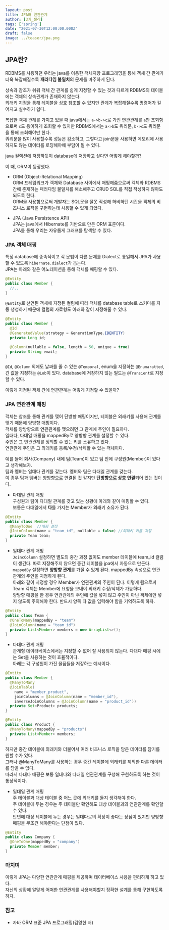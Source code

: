 ```yaml
---
layout: post  
title: JPA와 연관관계  
author: [3기_샐리]  
tags: ['spring']  
date: "2021-07-30T12:00:00.000Z"  
draft: false  
image: ../teaser/jpa.png
---
```


## JPA란?
RDBMS를 사용하던 우리는 java를 이용한 객체지향 프로그래밍을 통해 객체 간 관계가 더욱 복잡해질수록 **패러다임 불일치**의 문제를 마주하게 된다.  

상속과 참조가 쉬워 객체 간 관계를 쉽게 지정할 수 있는 것과 다르게 RDBMS의 테이블에는 객체의 상속관계가 존재하지 않는다.  
외래키 지정을 통해 테이블을 상호 참조할 수 있지만 관계가 복잡해질수록 명령어가 길어지고 실수하기 쉽다.  

복잡한 객체 관계를 가지고 있을 때 java에서는 `a->b->c`로 가진 연관관계를 `a`만 조회함으로써 `c`도 용이하게 조회할 수 있지만 RDBMS에서는 `a->b`도 쿼리문, `b->c`도 쿼리문을 통해 조회해야만 한다.  
쿼리문을 많이 사용할수록 성능은 감소하고, 그렇다고 join문을 사용하면 메모리에 사용하지도 않는 데이터를 로딩해야해 부담이 될 수 있다.  

java 컬렉션에 저장하듯이 database에 저장하고 싶다면 어떻게 해야할까?  

이 때, ORM이 등장했다.  

- ORM (Object-Relational Mapping)  
  ORM 프레임워크가 객체와 Database 사이에서 매핑해줌으로써 객체와 RDBMS 간에 존재하는 패러다임 불일치를 해소해주고 CRUD SQL를 직접 작성하지 않아도 되도록 한다.  
  ORM을 사용함으로써 개발자는 SQL문을 잘못 작성해 허비하던 시간을 객체의 비즈니스 로직을 구현하는데 사용할 수 있게 되었다.  
  
- JPA (Java Persistence API)  
  JPA는 java에서 Hibernate를 기반으로 만든 ORM 표준이다.  
  JPA를 통해 우리는 자유롭게 그래프를 탐색할 수 있다.  

### JPA 객체 매핑  
특정 database에 종속적이고 각 문법이 다른 문제를 Dialect로 통일해서 JPA가 사용할 수 있도록 `hibernate.dialect`가 돕는다.  
JPA는 아래와 같은 어노테이션을 통해 객체를 매핑할 수 있다.  

```java
@Entity
public class Member {
  //..
}
``` 

`@Entity`로 선언된 객체에 지정된 컬럼에 따라 객체를 database table로 스키마를 자동 생성하기 때문에 컬럼의 자료형도 아래와 같이 지정해줄 수 있다.    

```java
@Entity
public class Member {
  @Id
  @GeneratedValue(strategy = GenerationType.IDENTITY)
  private Long id;

  @Column(nullable = false, length = 50, unique = true)
  private String email;
}
```

`@Id`, `@Column` 외에도 날짜를 줄 수 있는 `@Temporal`, enum을 지정하는 `@Enumaratted`, 긴 값을 지정하는 `@Lob`이 있다. database에 저장하지 않는 필드는 `@Transient`로 지정할 수 있다.  

이렇게 지정된 객체 간에 연관관계는 어떻게 지정할 수 있을까?  

### JPA 연관관계 매핑 
객체는 참조를 통해 관계를 맺어 단방향 매핑이지만, 테이블은 외래키를 사용해 관계를 맺기 때문에 양방향 매핑이다.    
객체를 양방향으로 연관관계를 맺으려면 그 관계에 주인이 필요하다.  
일대다, 다대일 매핑을 mappedBy로 양방향 관계를 설정할 수 있다.    
주인은 그 연관관계를 정의할 수 있는 키를 소유하고 있다.  
연관관계 주인은 그 외래키를 등록/수정/삭제할 수 있는 객체이다.  

예를 들어 회사(Company) 내에 팀(Team)이 있고 팀 안에 구성원(Member)이 있다고 생각해보자.  
팀과 멤버는 일대다 관계를 갖는다. 멤버와 팀은 다대일 관계를 갖는다.  
이 경우 팀과 멤버는 양방향으로 연결된 것 같지만 **단방향으로 상호 연결**되어 있는 것이다.  

- 다대일 관계 매핑  
  구성원과 팀이 다대일 관계를 갖고 있는 상황에 아래와 같이 매핑할 수 있다.  
  보통은 다대일에서 **다**를 가지는 Member가 외래키 소유가 된다.  
  
```java
@Entity
public class Member {
  @ManyToOne  //매핑 설정
  @JoinColumn(name = "team_id", nullable = false) //외래키 이름 지정
  private Team team;
}
```  

- 일대다 관계 매핑  
  `JoincColumn` 설정하면 별도의 중간 과정 없이도 member 테이블에 team_id 컬럼이 생긴다. 따로 지정해주지 않으면 중간 테이블을 jpa에서 자동으로 만든다.  
  `mappedBy` 설정하면 **양방향 관계**를 가질 수 있게 된다. mappedBy 속성으로 연관관계의 주인을 지정하게 된다.  
  아래와 같이 지정할 경우 Member가 연관관계의 주인이 된다. 이렇게 됨으로써 Team 객체는 Member에 요청을 보내야 외래키 수정/삭제가 가능하다.  
  양방향 매핑을 한 경우 연관관계의 주인에 값을 넣지 않고 주인이 아닌 객체에만 넣지 않도록 주의해야 한다. 반드시 양쪽 다 값을 입력해야 함을 기억하도록 하자.  
  
```java
@Entity
public class Team {
  @OneToMany(mappedBy = "team")
  @JoinColumn(name = "team_id")
  private List<Member> members = new ArrayList<>();
}
```

- 다대다 관계 매핑  
  관계형 데이터베이스에서는 지정할 수 없어 잘 사용되지 않는다. 다대다 매핑 시에는 Set을 사용하는 것이 효율적이다.  
  아래는 각 구성원이 가진 물품들을 저장하는 예시이다.  
  
```java
@Entity
public class Member {
  @ManyToMany
  @JoinTable(
    name = "member_product",
    joinColumns = @JoinColumn(name = "member_id"),
    inverseJoinColumns = @JoinColumn(name = "product_id"))
  private Set<Product> products;
}

@Entity
public class Product {
  @ManyToMany(mappedBy = "products")
  private List<Member> members;
}
```

하지만 중간 테이블에 외래키와 더불어서 여러 비즈니스 로직을 담은 데이터를 담기를 원할 수가 있다.  
그러나 @ManyToMany를 사용하는 경우 중간 테이블에 외래키를 제외한 다른 데이터를 담을 수 없다.   
따라서 다대다 매핑은 보통 일대다와 다대일 연관관계를 구성해 구현하도록 하는 것이 통상적이다.  

- 일대일 관계 매핑  
  주 테이블과 대상 테이블 중 어느 곳에 외래키를 둘지 생각해야 한다.  
  주 테이블에 두는 경우는 주 테이블만 확인해도 대상 테이블과의 연관관계를 확인할 수 있다.  
  반면에 대상 테이블에 두는 경우는 일대다로의 확장이 좋다는 장점이 있지만 양방향 매핑을 무조건 해야한다는 단점이 있다.  
  
```java
@Entity
public class Company {
  @OneToOne(mappedBy = "company")
  private Member member;
}
```

### 마치며
이렇게 JPA는 다양한 연관관계 매핑을 제공하며 데이터베이스 사용을 편리하게 하고 있다.  
자신의 상황에 알맞게 어떠한 연관관계를 사용해야할지 정확한 설계를 통해 구현하도록 하자.  

### 참고
- 자바 ORM 표준 JPA 프로그래밍(김영한 저)
